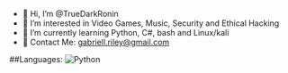 - 👋 Hi, I’m @TrueDarkRonin
- 👀 I’m interested in Video Games, Music, Security and Ethical Hacking
- 🌱 I’m currently learning Python, C#, bash and Linux/kali
- 📧 Contact Me: gabriell.riley@gmail.com

##Languages:
![Python](https://img.shields.io/badge/python-3670A0?style=for-the-badge&logo=python&logoColor=ffdd54)
<!---
TrueDarkRonin/TrueDarkRonin is a ✨ special ✨ repository because its `README.md` (this file) appears on your GitHub profile.
You can click the Preview link to take a look at your changes.
--->
